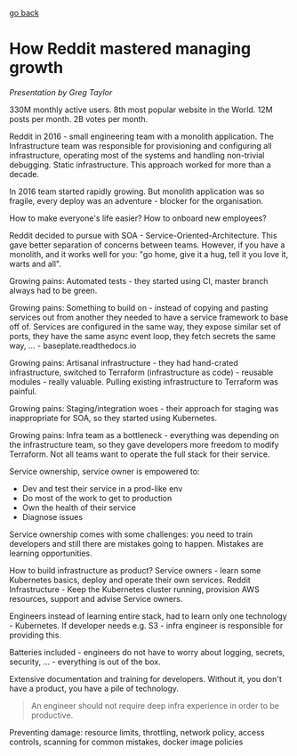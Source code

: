 [go back](https://github.com/pkardas/learning)

# How Reddit mastered managing growth

*Presentation by Greg Taylor*

330M monthly active users. 8th most popular website in the World. 12M posts per month. 2B votes per month.

Reddit in 2016 - small engineering team with a monolith application. The Infrastructure team was responsible for
provisioning and configuring all infrastructure, operating most of the systems and handling non-trivial debugging.
Static infrastructure. This approach worked for more than a decade.

In 2016 team started rapidly growing. But monolith application was so fragile, every deploy was an adventure - blocker
for the organisation.

How to make everyone's life easier? How to onboard new employees?

Reddit decided to pursue with SOA - Service-Oriented-Architecture. This gave better separation of concerns between
teams. However, if you have a monolith, and it works well for you: "go home, give it a hug, tell it you love it, warts
and all".

Growing pains: Automated tests - they started using CI, master branch always had to be green.

Growing pains: Something to build on - instead of copying and pasting services out from another they needed to have a
service framework to base off of. Services are configured in the same way, they expose similar set of ports, they have
the same async event loop, they fetch secrets the same way, ... - baseplate.readthedocs.io

Growing pains: Artisanal infrastructure - they had hand-crated infrastructure, switched to Terraform (infrastructure as
code) - reusable modules - really valuable. Pulling existing infrastructure to Terraform was painful.

Growing pains: Staging/integration woes - their approach for staging was inappropriate for SOA, so they started using
Kubernetes.

Growing pains: Infra team as a bottleneck - everything was depending on the infrastructure team, so they gave developers
more freedom to modify Terraform. Not all teams want to operate the full stack for their service.

Service ownership, service owner is empowered to:

- Dev and test their service in a prod-like env
- Do most of the work to get to production
- Own the health of their service
- Diagnose issues

Service ownership comes with some challenges: you need to train developers and still there are mistakes going to happen.
Mistakes are learning opportunities.

How to build infrastructure as product? Service owners - learn some Kubernetes basics, deploy and operate their own
services. Reddit Infrastructure - Keep the Kubernetes cluster running, provision AWS resources, support and advise
Service owners.

Engineers instead of learning entire stack, had to learn only one technology - Kubernetes. If developer needs e.g. S3 -
infra engineer is responsible for providing this.

Batteries included - engineers do not have to worry about logging, secrets, security, ... - everything is out of the
box.

Extensive documentation and training for developers. Without it, you don't have a product, you have a pile of
technology.

> An engineer should not require deep infra experience in order to be productive.

Preventing damage: resource limits, throttling, network policy, access controls, scanning for common mistakes, docker
image policies
